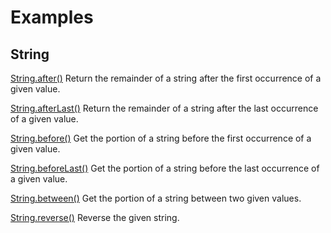 # Examples

## String

[String.after()](https://github.com/filipprober/support/tree/0.x/example/string_after.dart)
Return the remainder of a string after the first occurrence of a given value.

[String.afterLast()](https://github.com/filipprober/support/tree/0.x/example/string_after_last.dart)
Return the remainder of a string after the last occurrence of a given value.

[String.before()](https://github.com/filipprober/support/tree/0.x/example/string_before.dart)
Get the portion of a string before the first occurrence of a given value.

[String.beforeLast()](https://github.com/filipprober/support/tree/0.x/example/string_before_last.dart)
Get the portion of a string before the last occurrence of a given value.

[String.between()](https://github.com/filipprober/support/tree/0.x/example/string_between.dart)
Get the portion of a string between two given values.

[String.reverse()](https://github.com/filipprober/support/tree/0.x/example/string_reverse.dart)
Reverse the given string.

